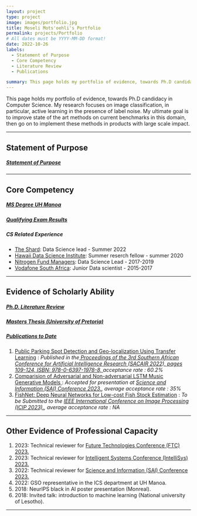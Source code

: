 ```yaml
---
layout: project
type: project
image: images/portfolio.jpg
title: Moseli Mots'oehli's Portfolio
permalink: projects/Portfolio
# All dates must be YYYY-MM-DD format!
date: 2022-10-26
labels:
  - Statement of Purpose
  - Core Competency
  - Literature Review
  - Publications

summary: This page holds my portfolio of evidence, towards Ph.D candidacy in Computer Science. My research focuses on image classification, in  particular, active learning in the presence of label noise. My ultimate goal is to improve state of the art methods on current benchmarks in this domain, then go on to implement these methods in products with large scale impact.
---
```


This page holds my portfolio of evidence, towards Ph.D candidacy in Computer Science. My research focuses on image classification, in  particular, active learning in the presence of label noise. My ultimate goal is to improve state of the art methods on current benchmarks in this domain, then go on to implement these methods in products with large scale impact.

-----

## Statement of Purpose
##### <a href='../pdfs/Statement_of_Purpose.pdf'>Statement of Purpose</a>
-----

## Core Competency

##### <a href="../pdfs/MSc_Computer_Science.pdf">MS Degree UH Manoa</a>

##### <a href="../pdfs/ICS_PhD_Qualifier_result_for_Moseli.pdf">Qualifying Exam Results</a>

##### CS Related Experience
<ul>
  <li><a href='https://www.theshard.co.za/'>The Shard</a>: Data Science lead - Summer 2022</li>
  <li><a href = "https://datascience.hawaii.edu/">Hawaii Data Science Institute</a>: Summer reserch fellow - summer 2020</li>
  <li><a href='https://nitrogenfm.co.za/'>Nitrogen Fund Managers</a>: Data Science Lead - 2017-2019</li>
  <li><a href='https://www.vodacom.com/'>Vodafone South Africa</a>: Junior Data scientist - 2015-2017</li>
</ul>

-----

## Evidence of Scholarly Ability

##### <a href = '../pdfs/Deep_Active_Learning_in_the_Presence_of_Label_Noise_LNCS.pdf'>Ph.D. Literature Review</a>

##### <a href = '../pdfs/Mini_Dissertation_Moseli_Motsoehli.pdf'>Masters Thesis (University of Pretoria)</a>

##### <u>Publications to Date</u>

<ol>
    <li>
      <a href = "https://arxiv.org/abs/2209.00213">
        Public Parking Spot Detection and Geo-localization Using Transfer Learning</a> : <i>Published in the<a href='https://2022.sacair.org.za/wp-content/uploads/2022/12/SACAIR2022_ConferenceProceedings.pdf'> Proceedings of the 3rd Southern African Conference for Artificial Intelligence Research (SACAIR 2022), pages 109-124, ISBN: 978-0-6397-1978-8,
      </a>acceptance rate : 60.2%</i>
    </li>
    <li>
      <a href="../pdfs/Comparision_of_Adversarial_and_Non_adversarial_LSTM_Music_Generative_Models_arXiv.pdf">Comparision of Adversarial and Non-adversarial LSTM Music Generative Models
      </a> : <i>Accepted for presentation at <a href='https://saiconference.com/Computing'>Science and Information (SAI) Conference 2023.</a>, average acceptance rate : 35%</i>
    </li>
    <li>
      <a href="../pdfs/FishNet__Deep_Neural_Networks_for_Low_cost_Fish_Stock_Estimation_PAKDD2023.pdf">FishNet: Deep Neural Networks for Low-cost Fish Stock Estimation</a> : <i>To be Submitted to the <a href = "https://2023.ieeeicip.org/">IEEE International Conference on Image Processing (ICIP 2023).</a>, average acceptance rate : NA</i>
    </li>
</ol>

-----

## Other Evidence of Professional Capacity
<ol>
  <li>2023: Technical reviewer for <a href='https://saiconference.com/FTC'>Future Technologies Conference (FTC) 2023.</a></li>
  <li>2023: Technical reviewer for <a href='https://saiconference.com/IntelliSys'>Intelligent Systems Conference (IntelliSys) 2023.</a></li>
  <li>2022: Technical reviewer for <a href='https://saiconference.com/Computing'>Science and Information (SAI) Conference 2023.</a></li>
  <li>2022: GSO representative in the ICS department at UH Manoa.</li>
  <li>2018: NeurIPS black in AI poster presentation (Monreal).</li>
  <li>2018: Invited talk: introduction to machine learning (National university of Lesotho).</li>
</ol>

-----